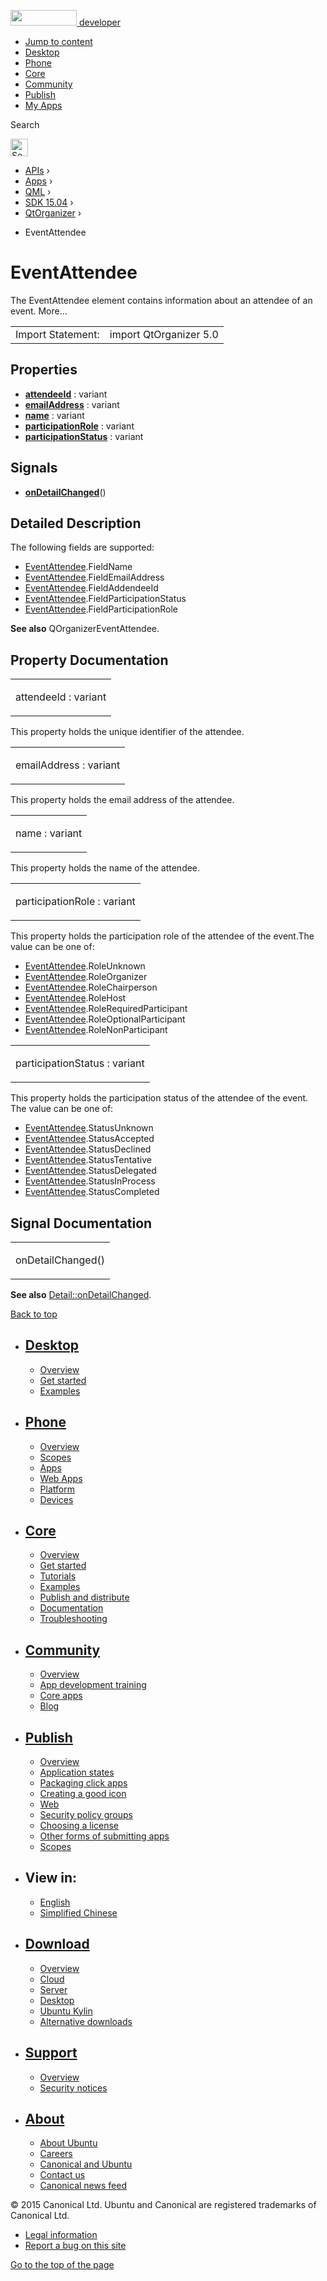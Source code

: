 <a href="https://developer.ubuntu.com/" class="logo-ubuntu"><img src="https://developer.ubuntu.com/assets/sites/ubuntu/latest/u/img/logos/logo-ubuntu-orange.svg" width="106" height="25" /> <span>developer</span></a>

-   [Jump to content](index.html#main-content)
-   [Desktop](https://developer.ubuntu.com/en/desktop/)
-   [Phone](https://developer.ubuntu.com/en/phone/)
-   [Core](https://developer.ubuntu.com/core)
-   [Community](https://developer.ubuntu.com/en/community/)
-   [Publish](https://developer.ubuntu.com/en/publish/)
-   [My Apps](https://myapps.developer.ubuntu.com/)

Search

<img src="https://developer.ubuntu.com/assets/sites/ubuntu/latest/u/img/search-white.svg" alt="Search" height="28" />

-   [APIs](../../../../index.html) ›
-   [Apps](../../../index.html) ›
-   [QML](../../index.html) ›
-   [SDK 15.04](../index.html) ›
-   [QtOrganizer](../QtOrganizer/index.html) ›

<!-- -->

-   EventAttendee

EventAttendee
=============

<span class="subtitle"></span>
The EventAttendee element contains information about an attendee of an event. More...

|                   |                        |
|-------------------|------------------------|
| Import Statement: | import QtOrganizer 5.0 |

<span id="properties"></span>
Properties
----------

-   ****[attendeeId](index.html#attendeeId-prop)**** : variant
-   ****[emailAddress](index.html#emailAddress-prop)**** : variant
-   ****[name](index.html#name-prop)**** : variant
-   ****[participationRole](index.html#participationRole-prop)**** : variant
-   ****[participationStatus](index.html#participationStatus-prop)**** : variant

<span id="signals"></span>
Signals
-------

-   ****[onDetailChanged](index.html#onDetailChanged-signal)****()

<span id="details"></span>
Detailed Description
--------------------

The following fields are supported:

-   [EventAttendee](index.html).FieldName
-   [EventAttendee](index.html).FieldEmailAddress
-   [EventAttendee](index.html).FieldAddendeeId
-   [EventAttendee](index.html).FieldParticipationStatus
-   [EventAttendee](index.html).FieldParticipationRole

**See also** QOrganizerEventAttendee.

Property Documentation
----------------------

<table>
<colgroup>
<col width="100%" />
</colgroup>
<tbody>
<tr class="odd">
<td><p><span id="attendeeId-prop"></span><span class="name">attendeeId</span> : <span class="type">variant</span></p></td>
</tr>
</tbody>
</table>

This property holds the unique identifier of the attendee.

<table>
<colgroup>
<col width="100%" />
</colgroup>
<tbody>
<tr class="odd">
<td><p><span id="emailAddress-prop"></span><span class="name">emailAddress</span> : <span class="type">variant</span></p></td>
</tr>
</tbody>
</table>

This property holds the email address of the attendee.

<table>
<colgroup>
<col width="100%" />
</colgroup>
<tbody>
<tr class="odd">
<td><p><span id="name-prop"></span><span class="name">name</span> : <span class="type">variant</span></p></td>
</tr>
</tbody>
</table>

This property holds the name of the attendee.

<table>
<colgroup>
<col width="100%" />
</colgroup>
<tbody>
<tr class="odd">
<td><p><span id="participationRole-prop"></span><span class="name">participationRole</span> : <span class="type">variant</span></p></td>
</tr>
</tbody>
</table>

This property holds the participation role of the attendee of the event.The value can be one of:

-   [EventAttendee](index.html).RoleUnknown
-   [EventAttendee](index.html).RoleOrganizer
-   [EventAttendee](index.html).RoleChairperson
-   [EventAttendee](index.html).RoleHost
-   [EventAttendee](index.html).RoleRequiredParticipant
-   [EventAttendee](index.html).RoleOptionalParticipant
-   [EventAttendee](index.html).RoleNonParticipant

<table>
<colgroup>
<col width="100%" />
</colgroup>
<tbody>
<tr class="odd">
<td><p><span id="participationStatus-prop"></span><span class="name">participationStatus</span> : <span class="type">variant</span></p></td>
</tr>
</tbody>
</table>

This property holds the participation status of the attendee of the event. The value can be one of:

-   [EventAttendee](index.html).StatusUnknown
-   [EventAttendee](index.html).StatusAccepted
-   [EventAttendee](index.html).StatusDeclined
-   [EventAttendee](index.html).StatusTentative
-   [EventAttendee](index.html).StatusDelegated
-   [EventAttendee](index.html).StatusInProcess
-   [EventAttendee](index.html).StatusCompleted

Signal Documentation
--------------------

<table>
<colgroup>
<col width="100%" />
</colgroup>
<tbody>
<tr class="odd">
<td><p><span id="onDetailChanged-signal"></span><span class="name">onDetailChanged</span>()</p></td>
</tr>
</tbody>
</table>

**See also** [Detail::onDetailChanged](../QtOrganizer.Detail/index.html#onDetailChanged-signal).

[Back to top](index.html#)

-   [Desktop](https://developer.ubuntu.com/en/desktop/)
    ---------------------------------------------------

    -   [Overview](https://developer.ubuntu.com/en/desktop/)
    -   [Get started](http://snapcraft.io/?utm_source=developer.ubuntu.com&utm_medium=devportal&utm_term=snaps%20snapcraft%20desktop&utm_content=menu&utm_campaign=duc_snappers)
    -   [Examples](https://github.com/ubuntu/snappy-playpen)

-   [Phone](https://developer.ubuntu.com/en/phone/)
    -----------------------------------------------

    -   [Overview](https://developer.ubuntu.com/en/phone/)
    -   [Scopes](https://developer.ubuntu.com/en/phone/scopes/)
    -   [Apps](https://developer.ubuntu.com/en/phone/apps/)
    -   [Web Apps](https://developer.ubuntu.com/en/phone/web/)
    -   [Platform](https://developer.ubuntu.com/en/phone/platform/)
    -   [Devices](https://developer.ubuntu.com/en/phone/devices/)

-   [Core](https://developer.ubuntu.com/core)
    -----------------------------------------

    -   [Overview](https://developer.ubuntu.com/core)
    -   [Get started](https://developer.ubuntu.com/core/get-started)
    -   [Tutorials](https://developer.ubuntu.com/core/tutorials)
    -   [Examples](https://developer.ubuntu.com/core/examples)
    -   [Publish and distribute](https://developer.ubuntu.com/core/publish-and-distribute)
    -   [Documentation](https://developer.ubuntu.com/core/documentation)
    -   [Troubleshooting](https://developer.ubuntu.com/core/troubleshooting)

-   [Community](https://developer.ubuntu.com/en/community/)
    -------------------------------------------------------

    -   [Overview](https://developer.ubuntu.com/en/community/)
    -   [App development training](https://developer.ubuntu.com/en/community/training/)
    -   [Core apps](https://developer.ubuntu.com/en/community/core-apps/)
    -   [Blog](https://developer.ubuntu.com/en/community/blog/)

-   [Publish](https://developer.ubuntu.com/en/publish/)
    ---------------------------------------------------

    -   [Overview](https://developer.ubuntu.com/en/publish/)
    -   [Application states](https://developer.ubuntu.com/en/publish/application-states/)
    -   [Packaging click apps](https://developer.ubuntu.com/en/publish/packaging-click-apps/)
    -   [Creating a good icon](https://developer.ubuntu.com/en/publish/creating-a-good-icon/)
    -   [Web](https://developer.ubuntu.com/en/publish/web/)
    -   [Security policy groups](https://developer.ubuntu.com/en/publish/security-policy-groups/)
    -   [Choosing a license](https://developer.ubuntu.com/en/publish/choosing-a-license/)
    -   [Other forms of submitting apps](https://developer.ubuntu.com/en/publish/other-forms-of-submitting-apps/)
    -   [Scopes](https://developer.ubuntu.com/en/publish/scopes/)

-   View in:
    --------

    -   [English](index.html "Change to language: English")
    -   [Simplified Chinese](index.html "Change to language: Simplified Chinese")

-   [Download](http://ubuntu.com/download/)
    ---------------------------------------

    -   [Overview](http://ubuntu.com/download)
    -   [Cloud](http://ubuntu.com/download/cloud)
    -   [Server](http://ubuntu.com/download/server)
    -   [Desktop](http://ubuntu.com/download/desktop)
    -   [Ubuntu Kylin](http://ubuntu.com/download/ubuntu-kylin)
    -   [Alternative downloads](http://ubuntu.com/download/alternative-downloads)

-   [Support](http://ubuntu.com/support/)
    -------------------------------------

    -   [Overview](http://ubuntu.com/support)
    -   [Security notices](http://www.ubuntu.com/usn/)

-   [About](http://ubuntu.com/about/)
    ---------------------------------

    -   [About Ubuntu](http://ubuntu.com/about/about-ubuntu)
    -   [Careers](http://www.canonical.com/careers)
    -   [Canonical and Ubuntu](http://ubuntu.com/about/canonical-and-ubuntu)
    -   [Contact us](http://ubuntu.com/about/contact-us)
    -   [Canonical news feed](http://insights.ubuntu.com/feed/)

© 2015 Canonical Ltd. Ubuntu and Canonical are registered trademarks of Canonical Ltd.

-   [Legal information](http://www.ubuntu.com/legal)
-   [Report a bug on this site](https://bugs.launchpad.net/developer-ubuntu-com/)

<span class="accessibility-aid">[Go to the top of the page](index.html#)</span>
